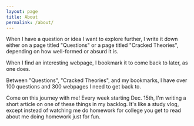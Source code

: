 ```yaml
---
layout: page
title: About
permalink: /about/
---
```


When I have a question or idea I want to explore further, I write it down either on a page titled "Questions" or a page titled "Cracked Theories", depending on how well-formed or absurd it is.

When I find an interesting webpage, I bookmark it to come back to later, as one does.

Between "Questions", "Cracked Theories", and my bookmarks, I have over 100 questions and 300 webpages I need to get back to. 

Come on this journey with me! Every week starting Dec. 15th, I'm writing a short article on one of these things in my backlog. It's like a study vlog, except instead of watching me do homework for college you get to read about me doing homework just for fun.

